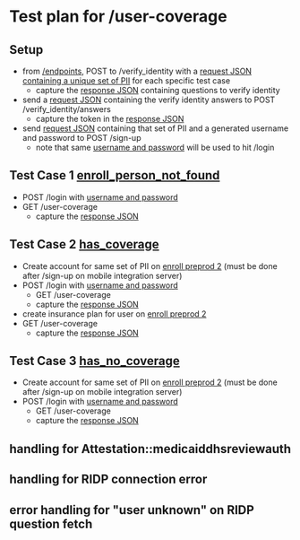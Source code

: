 # Test plan for /user-coverage

## Setup

- from [/endpoints](https://hbx-mobile2-preprod.dchbx.org/endpoints), POST to /verify_identity with a [request JSON containing a unique set of PII](https://raw.githubusercontent.com/dchealthlink/HBX-mobile-app-APIs/master/static/ridp/new_signup/post_verify_identity.json) for each specific test case
  - capture the [response JSON](https://raw.githubusercontent.com/dchealthlink/HBX-mobile-app-APIs/master/static/ridp/new_signup/verify_identity_questions.json) containing questions to verify identity
- send a [request JSON](https://raw.githubusercontent.com/dchealthlink/HBX-mobile-app-APIs/master/static/ridp/new_signup/post_answer_questions.json) containing the verify identity answers to POST /verify_identity/answers
  - capture the token in the [response JSON](https://github.com/dchealthlink/HBX-mobile-app-APIs/raw/master/static/ridp/new_signup/verify_identity.json)
- send [request JSON](https://raw.githubusercontent.com/dchealthlink/HBX-mobile-app-APIs/master/static/sign-up/request_payload.json) containing that set of PII and a generated username and password to POST /sign-up
  - note that same [username and password](https://raw.githubusercontent.com/dchealthlink/HBX-mobile-app-APIs/master/static/login/local_login_request.json) will be used to hit /login

## Test Case 1 [enroll_person_not_found](https://github.com/dchealthlink/HBX-mobile-app-APIs/tree/master/static/user-coverage/enroll_person_not_found)
- POST /login with [username and password](https://raw.githubusercontent.com/dchealthlink/HBX-mobile-app-APIs/master/static/login/local_login_request.json)
- GET /user-coverage
  - capture the [response JSON](https://raw.githubusercontent.com/dchealthlink/HBX-mobile-app-APIs/master/static/user-coverage/enroll_person_not_found/user-coverage.response.json) 

## Test Case 2 [has_coverage](https://github.com/dchealthlink/HBX-mobile-app-APIs/tree/master/static/user-coverage/has_coverage)
- Create account for same set of PII on [enroll preprod 2](https://enroll-mobile2.dchbx.org/) (must be done after /sign-up on mobile integration server)
- POST /login with [username and password](https://raw.githubusercontent.com/dchealthlink/HBX-mobile-app-APIs/master/static/login/local_login_request.json)
  - GET /user-coverage
  - capture the [response JSON](https://raw.githubusercontent.com/dchealthlink/HBX-mobile-app-APIs/master/static/user-coverage/has_no_coverage/user-coverage.response.json)
- create insurance plan for user on [enroll preprod 2](https://enroll-mobile2.dchbx.org/)
- GET /user-coverage
  - capture the [response JSON](https://github.com/dchealthlink/HBX-mobile-app-APIs/raw/master/static/user-coverage/has_coverage/user-coverage.response.json)

## Test Case 3 [has_no_coverage](https://github.com/dchealthlink/HBX-mobile-app-APIs/tree/master/static/user-coverage/has_no_coverage)
- Create account for same set of PII on [enroll preprod 2](https://enroll-mobile2.dchbx.org/) (must be done after /sign-up on mobile integration server)
- POST /login with [username and password](https://raw.githubusercontent.com/dchealthlink/HBX-mobile-app-APIs/master/static/login/local_login_request.json)
  - GET /user-coverage
  - capture the [response JSON](https://raw.githubusercontent.com/dchealthlink/HBX-mobile-app-APIs/master/static/user-coverage/has_no_coverage/user-coverage.response.json)


## handling for Attestation::medicaiddhsreviewauth

## handling for RIDP connection error

## error handling for "user unknown" on RIDP question fetch

## 